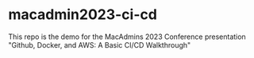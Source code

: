 # macadmin2023-ci-cd
This repo is the demo for the MacAdmins 2023 Conference presentation "Github, Docker, and AWS: A Basic CI/CD Walkthrough"
